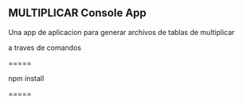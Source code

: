 

## MULTIPLICAR Console App

Una app de aplicacion para generar archivos de tablas de multiplicar 

a traves de comandos

=====

npm install

=====
